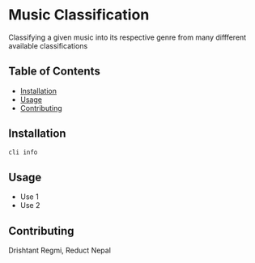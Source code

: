 # Music Classification

Classifying a given music into its respective genre from many diffferent available classifications

## Table of Contents

- [Installation](#installation)
- [Usage](#usage)
- [Contributing](#contributing)

## Installation

```sh
cli info
```

## Usage


- Use 1
- Use 2



## Contributing

Drishtant Regmi, Reduct Nepal